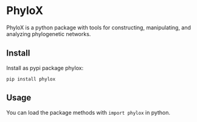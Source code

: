 # PhyloX

PhyloX is a python package with tools for constructing, manipulating, and analyzing phylogenetic networks.

## Install

Install as pypi package phylox:
```
pip install phylox
```

## Usage

You can load the package methods with `import phylox` in python.
